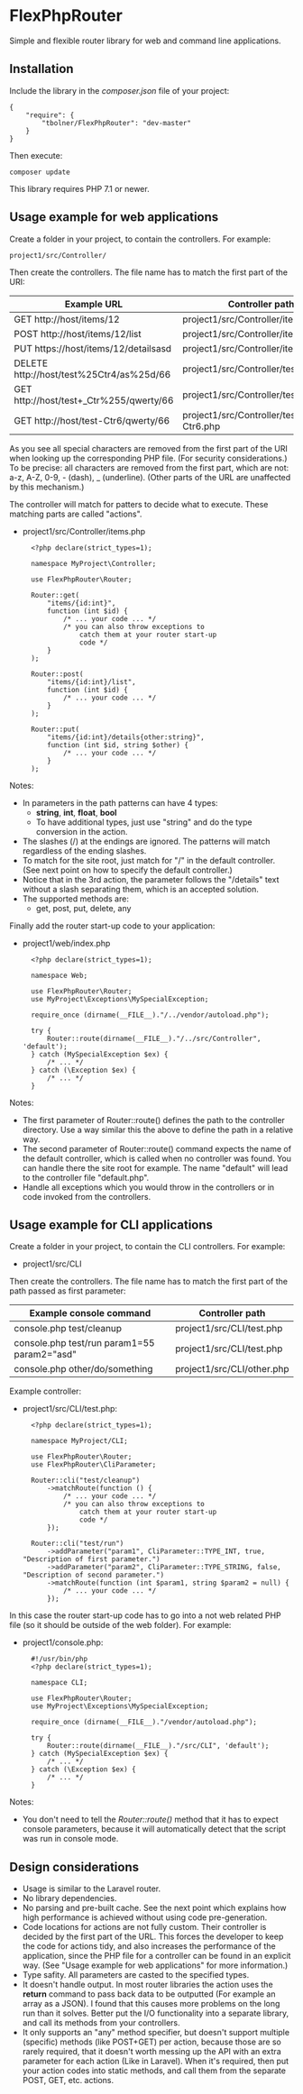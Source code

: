 # FlexPhpRouter

Simple and flexible router library for web and command line applications.

## Installation

Include the library in the *composer.json* file of your project:

    {
        "require": {
            "tbolner/FlexPhpRouter": "dev-master"
        }
    }

Then execute:

    composer update

This library requires PHP 7.1 or newer.

## Usage example for web applications

Create a folder in your project, to contain the controllers.
For example:

    project1/src/Controller/

Then create the controllers. The file name has to match the first part
of the URI:

|Example URL|Controller path|
|---|---|
|GET http://host/items/12| project1/src/Controller/items.php|
|POST http://host/items/12/list| project1/src/Controller/items.php|
|PUT https://host/items/12/detailsasd| project1/src/Controller/items.php|
|DELETE http://host/test%25Ctr4/as%25d/66| project1/src/Controller/testCtr4.php|
|GET http://host/test+_Ctr%255/qwerty/66| project1/src/Controller/test_Ctr5.php|
|GET http://host/test-Ctr6/qwerty/66| project1/src/Controller/test-Ctr6.php|

As you see all special characters are removed from the first part of the
URI when looking up the corresponding PHP file. (For security
considerations.) To be precise: all characters are removed from the first
part, which are not: a-z, A-Z, 0-9, - (dash), _ (underline). (Other parts
of the URL are unaffected by this mechanism.)

The controller will match for patters to decide what to execute.
These matching parts are called "actions".

- project1/src/Controller/items.php

        <?php declare(strict_types=1);

        namespace MyProject\Controller;

        use FlexPhpRouter\Router;

        Router::get(
            "items/{id:int}",
            function (int $id) {
                /* ... your code ... */
                /* you can also throw exceptions to
                    catch them at your router start-up
                    code */
            }
        );

        Router::post(
            "items/{id:int}/list",
            function (int $id) {
                /* ... your code ... */
            }
        );

        Router::put(
            "items/{id:int}/details{other:string}",
            function (int $id, string $other) {
                /* ... your code ... */
            }
        );

Notes:
- In parameters in the path patterns can have 4 types:
    - **string**, **int**, **float**, **bool**
    - To have additional types, just use "string" and do the type
        conversion in the action.
- The slashes (/) at the endings are ignored. The patterns will match
    regardless of the ending slashes.
- To match for the site root, just match for "/" in the default
    controller. (See next point on how to specify the default controller.)
- Notice that in the 3rd action, the parameter follows the "/details"
    text without a slash separating them, which is an accepted solution.
- The supported methods are:
    - get, post, put, delete, any

Finally add the router start-up code to your application:

- project1/web/index.php

        <?php declare(strict_types=1);

        namespace Web;

        use FlexPhpRouter\Router;
        use MyProject\Exceptions\MySpecialException;

        require_once (dirname(__FILE__)."/../vendor/autoload.php");

        try {
            Router::route(dirname(__FILE__)."/../src/Controller", 'default');
        } catch (MySpecialException $ex) {
            /* ... */
        } catch (\Exception $ex) {
            /* ... */
        }

Notes:
- The first parameter of Router::route() defines the path to the
    controller directory. Use a way similar this the above to define
    the path in a relative way.
- The second parameter of Router::route() command expects the
    name of the default controller, which is called when no controller
    was found. You can handle there the site root for example. The
    name "default" will lead to the controller file "default.php".
- Handle all exceptions which you would throw in the controllers or
    in code invoked from the controllers.

## Usage example for CLI applications

Create a folder in your project, to contain the CLI controllers.
For example:

- project1/src/CLI

Then create the controllers. The file name has to match the first part
of the path passed as first parameter:

|Example console command|Controller path|
|---|---|
|console.php test/cleanup|project1/src/CLI/test.php|
|console.php test/run param1=55 param2="asd"|project1/src/CLI/test.php|
|console.php other/do/something|project1/src/CLI/other.php|

Example controller:

- project1/src/CLI/test.php:

        <?php declare(strict_types=1);

        namespace MyProject/CLI;

        use FlexPhpRouter\Router;
        use FlexPhpRouter\CliParameter;

        Router::cli("test/cleanup")
            ->matchRoute(function () {
                /* ... your code ... */
                /* you can also throw exceptions to
                    catch them at your router start-up
                    code */
            });

        Router::cli("test/run")
            ->addParameter("param1", CliParameter::TYPE_INT, true, "Description of first parameter.")
            ->addParameter("param2", CliParameter::TYPE_STRING, false, "Description of second parameter.")
            ->matchRoute(function (int $param1, string $param2 = null) {
                /* ... your code ... */
            });

In this case the router start-up code has to go into a not web related
PHP file (so it should be outside of the web folder). For example:

- project1/console.php:

        #!/usr/bin/php
        <?php declare(strict_types=1);

        namespace CLI;

        use FlexPhpRouter\Router;
        use MyProject\Exceptions\MySpecialException;

        require_once (dirname(__FILE__)."/vendor/autoload.php");

        try {
            Router::route(dirname(__FILE__)."/src/CLI", 'default');
        } catch (MySpecialException $ex) {
            /* ... */
        } catch (\Exception $ex) {
            /* ... */
        }

Notes:

- You don't need to tell the *Router::route()* method that it has to
    expect console parameters, because it will automatically detect
    that the script was run in console mode.

## Design considerations

- Usage is similar to the Laravel router.
- No library dependencies.
- No parsing and pre-built cache. See the next point which explains
    how high performance is achieved without using code pre-generation.
- Code locations for actions are not fully custom. Their controller is
    decided by the first part of the URL. This forces the developer to
    keep the code for actions tidy, and also increases the performance of
    the application, since the PHP file for a controller can be found
    in an explicit way. (See "Usage example for web applications" for
    more information.)
- Type safity. All parameters are casted to the specified types.
- It doesn't handle output. In most router libraries the action uses the
    **return** command to pass back data to be outputted (For example
    an array as a JSON). I found that this causes more problems on
    the long run than it solves. Better put the I/O functionality
    into a separate library, and call its methods from your controllers.
- It only supports an "any" method specifier, but doesn't support multiple
    (specific) methods (like POST+GET) per action,
    because those are so rarely required, that it doesn't worth messing
    up the API with an extra parameter for each action (Like in Laravel).
    When it's required, then put your action codes into static methods,
    and call them from the separate POST, GET, etc. actions.
